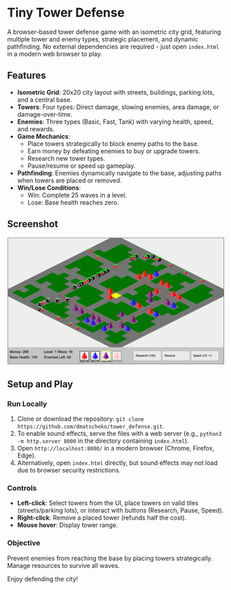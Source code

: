 # Tiny Tower Defense

A browser-based tower defense game with an isometric city grid, featuring multiple tower and enemy types, strategic placement, and dynamic pathfinding. No external dependencies are required - just open `index.html` in a modern web browser to play.

## Features
- **Isometric Grid**: 20x20 city layout with streets, buildings, parking lots, and a central base.
- **Towers**: Four types: Direct damage, slowing enemies, area damage, or damage-over-time.
- **Enemies**: Three types (Basic, Fast, Tank) with varying health, speed, and rewards.
- **Game Mechanics**:
  - Place towers strategically to block enemy paths to the base.
  - Earn money by defeating enemies to buy or upgrade towers.
  - Research new tower types.
  - Pause/resume or speed up gameplay.
- **Pathfinding**: Enemies dynamically navigate to the base, adjusting paths when towers are placed or removed.
- **Win/Lose Conditions**:
  - Win: Complete 25 waves in a level.
  - Lose: Base health reaches zero.

## Screenshot

![Tiny Tower Defense Screenshot](screenshot.png)

## Setup and Play

### Run Locally
1. Clone or download the repository: `git clone https://github.com/dmatscheko/tower_defense.git`.
2. To enable sound effects, serve the files with a web server (e.g., `python3 -m http.server 8000` in the directory containing `index.html`).
3. Open `http://localhost:8000/` in a modern browser (Chrome, Firefox, Edge).
4. Alternatively, open `index.html` directly, but sound effects may not load due to browser security restrictions.

### Controls
- **Left-click**: Select towers from the UI, place towers on valid tiles (streets/parking lots), or interact with buttons (Research, Pause, Speed).
- **Right-click**: Remove a placed tower (refunds half the cost).
- **Mouse hover**: Display tower range.

### Objective
Prevent enemies from reaching the base by placing towers strategically. Manage resources to survive all waves.

Enjoy defending the city!